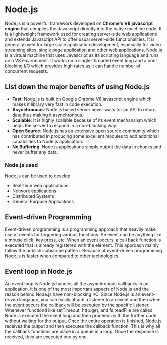 # Node.js
Node.js is a powerful framework developed on **Chrome's V8 javascript engine** that compiles the Javascript directly into the native machine code. It is a lightweight framework used for creating server-side web applications and extends Javascript API to offer usual server-side functionalities. It is generally used for large scale application development, especially for video streaming sites, single page application and other web applications.
Node.js is a virtual machine that uses Javascript as its scripting language and runs on a V8 environment. It works on a single-threaded event loop and a non-blocking I/O which provides high rates as it can handle number of concurrent requests.

## List down the major benefits of using Node.js
- **Fast**: Node.js is built on Google Chrome V8 javascript engine which makes it library very fast in code execution.
- **Asynchronous**: Node.js based server never waits for an API to return data thus making it asynchronous.
- **Scalable**: It is highly scalable because of its event mechansism which helps the server to respond in a non-blocking way.
- **Open Source**: Node.js has an extensive open source community which has contributed in producing some excellent modules to add additional capabilities to Node.js application.
- **No Buffering**: Node.js applications simply output the data in chunks and never buffer any data.

### Node.js used
Node.js can be used to develop
- Real-time web applications
- Network applications
- Distributed Systems
- General Purpose Applications

## Event-driven Programming
Event-driven programming is a programming approach that heavily make use of events for triggering various functions. An event can be anything like a mouse click, key press, etc. When an event occurs, a call back function is executed that is already registered with the element. This approach mainly follow the publish-subscribe pattern. Because of event-driven programming Node.js is faster when compared to other technologies.

## Event loop in Node.js
An event loop is Node.js handles all the asynchronous callbacks in an application. It is one of the most important aspects of Node.js and the reason behind Node.js have non-blocking I/O. Since Node.js is an event-driven langauge, you can easily attach a listener to an event and then when the event occurs the callback will be executed by the specific listener. Whenever functiond like setTimeout, http.get, and fs.readFile are called Node.js executed the event loop and then proceeds with the further code without waiting for the output. Once the entire operation is finished, Node.js receives the output and then executes the callback function.  This is why all the callback functions are place in a queue in a loop. Once the response is received, they are executed one by one.

